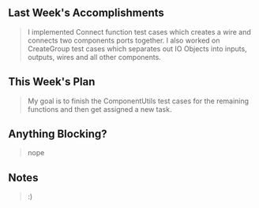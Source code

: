 ## Last Week's Accomplishments

> I implemented Connect function test cases which creates a wire and connects two components ports together. I also worked on CreateGroup test cases which separates out IO Objects into inputs, outputs, wires and all other components.

## This Week's Plan

> My goal is to finish the ComponentUtils test cases for the remaining functions and then get assigned a new task.

## Anything Blocking?

> nope

## Notes

> :)
